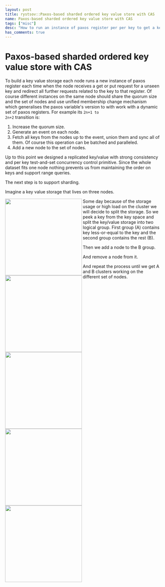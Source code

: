 ```yaml
---
layout: post
title: rystsov::Paxos-based sharded ordered key value store with CAS
name: Paxos-based sharded ordered key value store with CAS
tags: ["misc"]
desc: "How to run an instance of paxos register per per key to get a key value storage and shard it on the fly without loosing consistency"
has_comments: true
---
```


<h1>Paxos-based sharded ordered key value store with CAS</h1>

To build a key value storage each node runs a new instance of paxos register each time when the node receives a get or put request for a unseen key and redirect all further requests related to the key to that register. Of course different instances on the same node should share the quorum size and the set of nodes and use unified membership change mechanism which generalises the paxos variable's version to with work with a dynamic set of paxos registers. For example its <code>2n+1 to 2n+2</code> transition is:
1. Increase the quorum size.
2. Generate an event on each node.
3. Fetch all keys from the nodes up to the event, union them and sync all of them. Of course this operation can be batched and paralleled.
4. Add a new node to the set of nodes.

Up to this point we designed a replicated key/value with strong consistency and per key test-and-set concurrency control primitive. Since the whole dataset fits one node nothing prevents us from maintaining the order on keys and support range queries.

The next step is to support sharding.

Imagine a key value storage that lives on three nodes.

<img src="{{ site.url }}/images/sharded-paxos-1.png" width="250" align="left" />

Some day because of the storage usage or high load on the cluster we will decide to split the storage. So we peek a key from the key space and split the key/value storage into two logical group. First group (A) contains key less-or-equal to the key and the second group contains the rest (B).

<img src="{{ site.url }}/images/sharded-paxos-2.png" width="250" align="left" />

Then we add a node to the B group.

<img src="{{ site.url }}/images/sharded-paxos-3.png" width="250" align="left" />

And remove a node from it.

<img src="{{ site.url }}/images/sharded-paxos-4.png" width="250" align="left" />

And repeat the process until we get A and B clusters working on the different set of nodes.

<img src="{{ site.url }}/images/sharded-paxos-5.png" width="250" align="left" />
